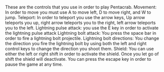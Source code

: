 These are the controls that you use in order to play Pentacrab.
Movement: In order to move you must use A to move left, D to move right, and W to jump.
Teleport: In order to teleport you use the arrow keys, Up arrow teleports you up, right arrow teleports you to the right, left arrow teleports you to the left.
Lightning pulse attack: you use the E key in order to activate the lightning pulse attack
Lightning bolt attack: You press the space bar in order to fire a lightning bolt projectile.
Lightning bolt directions: You change the direction you fire the lightning bolt by using both the left and right control keys to change the direction you shoot them.
Shield: You can use either the left or right shift in order to activate the shield. Once you let go of shift the shield will deactivate.
You can press the escape key in order to pause the game at any time.
